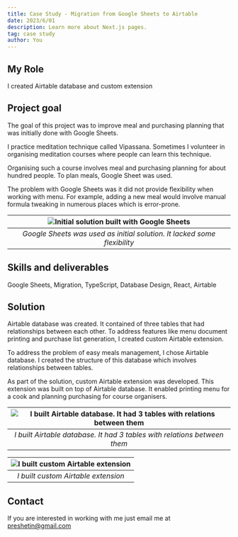 ```yaml
---
title: Case Study - Migration from Google Sheets to Airtable
date: 2023/6/01
description: Learn more about Next.js pages.
tag: case study
author: You
---
```


## My Role
I created Airtable database and custom extension

## Project goal
The goal of this project was to improve meal and purchasing planning that was initially done with Google Sheets.

I practice meditation technique called Vipassana. Sometimes I volunteer in organising meditation courses where people can learn this technique.

Organising such a course involves meal and purchasing planning for about hundred people. To plan meals, Google Sheet was used.

The problem with Google Sheets was it did not provide flexibility when working with menu. For example, adding a new meal would involve manual formula tweaking in numerous places which is error-prone.

| ![Initial solution built with Google Sheets](https://res.cloudinary.com/preshetin/image/upload/v1688101501/preshetin.com/case-studies/meal-planning-0_2_medi06.png) | 
|:--:| 
| *Google Sheets was used as initial solution. It lacked some flexibility* |

## Skills and deliverables
Google Sheets, Migration, TypeScript, Database Design, React, Airtable

## Solution
Airtable database was created. It contained of three tables that had relationships between each other. To address features like menu document printing and purchase list generation, I created custom Airtable extension.

To address the problem of easy meals management, I chose Airtable database. I created the structure of this database which involves relationships between tables.

As part of the solution, custom Airtable extension was developed. This extension was built on top of Airtable database. It enabled printing menu for a cook and planning purchasing for course organisers.

| ![I built Airtable database. It had 3 tables with relations between them](https://res.cloudinary.com/preshetin/image/upload/v1688101501/preshetin.com/case-studies/meal-planning-1_vitsdr.png) | 
|:--:| 
| *I built Airtable database. It had 3 tables with relations between them* |

| ![I built custom Airtable extension](https://res.cloudinary.com/preshetin/image/upload/v1688102131/preshetin.com/case-studies/extension-pic_e4wteu.png) | 
|:--:| 
| *I built custom Airtable extension* |


## Contact

If you are interested in working with me just email me at preshetin@gmail.com

